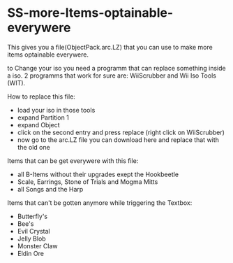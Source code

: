 # SS-more-Items-optainable-everywere

This gives you a file(ObjectPack.arc.LZ) that you can use to make more items optainable everywere.

to Change your iso you need a programm that can replace something inside a iso.
  2 programms that work for sure are: WiiScrubber and Wii Iso Tools (WIT).

How to replace this file:
  - load your iso in those tools 
  - expand Partition 1
  - expand Object
  - click on the second entry and press replace (right click on WiiScrubber)
  - now go to the arc.LZ file you can download here and replace that with the old one


Items that can be get everywere with this file:
  - all B-Items without their upgrades exept the Hookbeetle
  - Scale, Earrings, Stone of Trials and Mogma Mitts
  - all Songs and the Harp

Items that can't be gotten anymore while triggering the Textbox:
  - Butterfly's
  - Bee's
  - Evil Crystal
  - Jelly Blob
  - Monster Claw
  - Eldin Ore
